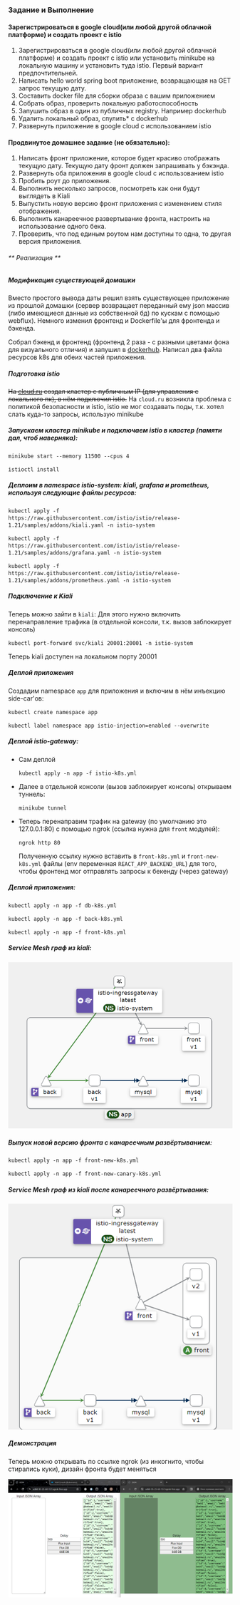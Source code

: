 ### Задание и Выполнение

#### Зарегистрироваться в google cloud(или любой другой облачной платформе) и создать проект с istio
1. Зарегистрироваться в google cloud(или любой другой облачной платформе) и создать проект с istio или установить minikube на локальную машину и установить туда istio. Первый вариант предпочтительней. 
2. Написать hello world spring boot приложение, возвращающая на GET запрос текущую дату. 
3. Составить docker file для сборки образа c вашим приложением 
4. Собрать образ, проверить локальную работоспособность
5. Запушить образ в один из публичных registry. Например dockerhub 
6. Удалить локальный образ, спулить* с dockerhub 
7. Развернуть приложение в google cloud с использованием istio


#### Продвинутое домашнее задание (не обязательно): 
1. Написать фронт приложение, которое будет красиво отображать текущую дату. Текущую дату фронт должен запрашивать у бэкэнда.
2. Развернуть оба приложения в google cloud с использованием istio
3. Пробить роут до приложения.
4. Выполнить несколько запросов, посмотреть как они будут выглядеть в Kiali 
5. Выпустить новую версию фронт приложения с изменением стиля отображения. 
6. Выполнить канареечное развертывание фронта, настроить на использование одного бека.
7. Проверить, что под единым роутом нам доступны то одна, то другая версия приложения.

###### ** Реализация **

##### Модификация существующей домашки
Вместо простого вывода даты решил взять существующее приложение из прошлой домашки (сервер возвращает переданный ему json массив (либо имеющиеся данные из собственной бд) по кускам с помощью webflux).
Немного изменил фронтенд и Dockerfile'ы для фронтенда и бэкенда.

Собрал бэкенд и фронтенд (фронтенд 2 раза - с разными цветами фона для визуального отличия) и запушил в [dockerhub](https://hub.docker.com).
Написал два файла ресурсов k8s для обеих частей приложения.

##### Подготовка istio
~~На [cloud.ru](https://cloud.ru) создал кластер с публичным IP (для управления с локального пк), в нём подключил istio.~~
На `cloud.ru` возникла проблема с политикой безопасности и istio, istio не мог создавать поды, т.к. хотел слать куда-то запросы, использую minikube

##### Запускаем кластер minikube и подключаем istio в кластер (памяти дал, чтоб наверняка):
```shell
minikube start --memory 11500 --cpus 4
```
```shell
istioctl install
```

##### Деплоим в namespace istio-system: kiali, grafana и prometheus, используя следующие файлы ресурсов:
```shell
kubectl apply -f https://raw.githubusercontent.com/istio/istio/release-1.21/samples/addons/kiali.yaml -n istio-system
```
```shell
kubectl apply -f https://raw.githubusercontent.com/istio/istio/release-1.21/samples/addons/grafana.yaml -n istio-system
```
```shell
kubectl apply -f https://raw.githubusercontent.com/istio/istio/release-1.21/samples/addons/prometheus.yaml -n istio-system
```

##### Подключение к Kiali
Теперь можно зайти в `kiali`:
Для этого нужно включить перенаправление трафика (в отдельной консоли, т.к. вызов заблокирует консоль)
```shell
kubectl port-forward svc/kiali 20001:20001 -n istio-system
```
Теперь kiali доступен на локальном порту 20001

##### Деплой приложения
Создадим namespace `app` для приложения и включим в нём инъекцию side-car'ов:
```shell
kubectl create namespace app
```
```shell
kubectl label namespace app istio-injection=enabled --overwrite
```

##### Деплой istio-gateway:
* Сам деплой
    ```shell
    kubectl apply -n app -f istio-k8s.yml
    ```

* Далее в отдельной консоли (вызов заблокирует консоль) открываем туннель:
    ```shell
    minikube tunnel
    ```

* Теперь перенаправим трафик на gateway (по умолчанию это 127.0.0.1:80) с помощью ngrok (ссылка нужна для `front` модулей):
    ```shell
    ngrok http 80
    ```

    Полученную ссылку нужно вставить в `front-k8s.yml` и `front-new-k8s.yml` файлы (env переменная `REACT_APP_BACKEND_URL`) для того,
    чтобы фронтенд мог отправлять запросы к бекенду (через gateway)

##### Деплой приложения:
```shell
kubectl apply -n app -f db-k8s.yml
```
```shell
kubectl apply -n app -f back-k8s.yml
```
```shell
kubectl apply -n app -f front-k8s.yml
```

##### Service Mesh граф из kiali:

![Before Canary](./assets/beforeCanary.png)

##### Выпуск новой версию фронта с канареечным развёртыванием:
```shell
kubectl apply -n app -f front-new-k8s.yml
```
```shell
kubectl apply -n app -f front-new-canary-k8s.yml
```

##### Service Mesh граф из kiali после канареечного развёртывания:

![After Canary](./assets/canary.png)

##### Демонстрация
Теперь можно открывать по ссылке ngrok (из инкогнито, чтобы стирались куки), 
дизайн фронта будет меняться

![Result](./assets/example.png)